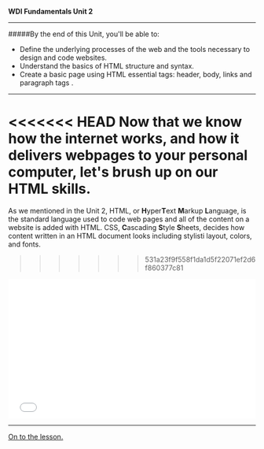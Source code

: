 **WDI Fundamentals Unit 2**

---

#####By the end of this Unit, you'll be able to:

* Define the underlying processes of the web and the tools necessary to design and code websites.
* Understand the basics of HTML structure and syntax.
* Create a basic page using HTML essential tags: header, body, links and paragraph tags .

---

<<<<<<< HEAD
Now that we know how the internet works, and how it delivers webpages to your personal computer, let's brush up on our HTML skills.
=======
As we mentioned in the Unit 2, HTML, or **H**yper**T**ext **M**arkup **L**anguage, is the standard language used to code web pages and all of the content on a website is added with HTML. CSS, **C**ascading **S**tyle **S**heets, decides how content written in an HTML document looks including stylisti layout, colors, and fonts.
>>>>>>> 531a23f9f558f1da1d5f22071ef2d6f860377c81


<div class="wistia_responsive_padding" style="padding:56.25% 0 0 0;position:relative;"><div class="wistia_responsive_wrapper" style="height:100%;left:0;position:absolute;top:0;width:100%;"><iframe src="//fast.wistia.net/embed/iframe/zio3fp9fn9?seo=false&videoFoam=true" allowtransparency="true" frameborder="0" scrolling="no" class="wistia_embed" name="wistia_embed" allowfullscreen mozallowfullscreen webkitallowfullscreen oallowfullscreen msallowfullscreen width="100%" height="100%"></iframe></div></div>
<script src="//fast.wistia.net/assets/external/E-v1.js" async></script>


---

[On to the lesson.](02_lesson.md)
